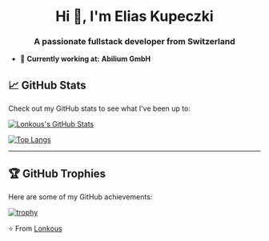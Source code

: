 <h1 align="center">Hi 👋, I'm Elias Kupeczki</h1>
<h3 align="center">A passionate fullstack developer from Switzerland</h3>

- 🌟 **Currently working at:** **Abilium GmbH**


## 📈 GitHub Stats

Check out my GitHub stats to see what I've been up to:

[![Lonkous's GitHub Stats](https://github-readme-stats.vercel.app/api?username=lonkous&show_icons=true&theme=tokyonight)](https://github.com/lonkous)

[![Top Langs](https://github-readme-stats.vercel.app/api/top-langs/?username=lonkous&layout=compact&theme=tokyonight)](https://github.com/lonkous)

---

## 🏆 GitHub Trophies

Here are some of my GitHub achievements:

[![trophy](https://github-profile-trophy.vercel.app/?username=lonkous&theme=tokyonight)](https://github.com/lonkous)


⭐️ From [Lonkous](https://github.com/lonkous)
